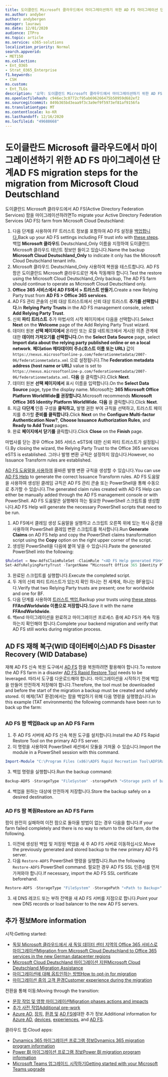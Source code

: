 ```yaml
---
title: 도이클란드 Microsoft 클라우드에서 마이그레이션하기 위한 AD FS 마이그레이션 단계
ms.author: andyber
author: andybergen
manager: laurawi
ms.date: 12/01/2020
audience: ITPro
ms.topic: article
ms.service: o365-solutions
localization_priority: Normal
search.appverid:
- MET150
ms.collection:
- Ent_O365
- Strat_O365_Enterprise
f1.keywords:
- CSH
ms.custom:
- Ent_TLGs
description: '요약: 도이클란드 Microsoft 클라우드에서 마이그레이션하기 위한 AD FS(Active Directory Federation Services) 마이그레이션 단계입니다.'
ms.openlocfilehash: c946ec3c0772cf95ab696266475b50959d682ef2
ms.sourcegitcommit: 849b365bd3eaa9f3c3a9ef9f5973ef81af9156fa
ms.translationtype: MT
ms.contentlocale: ko-KR
ms.lasthandoff: 12/16/2020
ms.locfileid: "49688668"
---
```

# <a name="ad-fs-migration-steps-for-the-migration-from-microsoft-cloud-deutschland"></a><span data-ttu-id="e21bf-103">도이클란드 Microsoft 클라우드에서 마이그레이션하기 위한 AD FS 마이그레이션 단계</span><span class="sxs-lookup"><span data-stu-id="e21bf-103">AD FS migration steps for the migration from Microsoft Cloud Deutschland</span></span>

<span data-ttu-id="e21bf-104">도이클란드 Microsoft 클라우드에서 AD FS(Active Directory Federation Services) 팜을 마이그레이션하려면</span><span class="sxs-lookup"><span data-stu-id="e21bf-104">To migrate your Active Directory Federation Services (AD FS) farm from Microsoft Cloud Deutschland:</span></span>

1. <span data-ttu-id="e21bf-105">다음 단계를 사용하여 FF 트러스트 정보를 포함하여 AD FS 설정을 [백업합니다.](#backup)</span><span class="sxs-lookup"><span data-stu-id="e21bf-105">Back up your AD FS settings including FF trust info with [these steps](#backup).</span></span> <span data-ttu-id="e21bf-106">백업 **Microsoft 클라우드** Deutschland_Only 이름을 지정하여 도이클란드 Microsoft 클라우드 테넌트 정보만 들이고 있습니다.</span><span class="sxs-lookup"><span data-stu-id="e21bf-106">Name the backup **Microsoft Cloud Deutschland_Only** to indicate it only has the Microsoft Cloud Deutschland tenant info.</span></span>
2. <span data-ttu-id="e21bf-107">Microsoft 클라우드 Deutschland_Only 사용하여 복원을 테스트합니다. AD FS 팜은 도이클란드 Microsoft 클라우드로만 계속 작동해야 합니다.</span><span class="sxs-lookup"><span data-stu-id="e21bf-107">Test the restore using the Microsoft Cloud Deutschland_Only backup, The AD FS farm should continue to operate as Microsoft Cloud Deutschland only.</span></span>
3. <span data-ttu-id="e21bf-108">**Office 365 서비스에서 AD FS에서 > 트러스트 만들기.**</span><span class="sxs-lookup"><span data-stu-id="e21bf-108">Create a new Relying Party trust from **AD FS >  Office 365 services**.</span></span>
4. <span data-ttu-id="e21bf-109">AD  FS 관리 콘솔의 신뢰 대상 트러스트에서 신뢰 대상 트러스트 **추가를 선택합니다.**</span><span class="sxs-lookup"><span data-stu-id="e21bf-109">In **Relying Party Trusts** in the AD FS management console, select **Add Relying Party Trust**.</span></span>
5. <span data-ttu-id="e21bf-110">신뢰 **파티** **트러스트** 추가 마법사의 시작 페이지에서 다음을 선택합니다.</span><span class="sxs-lookup"><span data-stu-id="e21bf-110">Select **Next** on the **Welcome** page of the Add Relying Party Trust wizard.</span></span>
6. <span data-ttu-id="e21bf-111">데이터 원본 **선택 페이지에서** 온라인 또는 로컬 네트워크에서 게시된 의존 관계에 대한 **데이터 가져오기를 선택합니다.**</span><span class="sxs-lookup"><span data-stu-id="e21bf-111">On the **Select Data Source** page, select **Import data about the relying party published online or on a local network**.</span></span> <span data-ttu-id="e21bf-112">**페더ation 메타데이터 주소(호스트 이름 또는 URL)** 값이 `https://nexus.microsoftonline-p.com/federationmetadata/2007-06/federationmetadata.xml` 으로 설정됩니다.</span><span class="sxs-lookup"><span data-stu-id="e21bf-112">The **Federation metadata address (host name or URL)** value is set to `https://nexus.microsoftonline-p.com/federationmetadata/2007-06/federationmetadata.xml`.</span></span> <span data-ttu-id="e21bf-113">**다음** 을 클릭합니다.</span><span class="sxs-lookup"><span data-stu-id="e21bf-113">Click **Next**.</span></span>
7. <span data-ttu-id="e21bf-114">데이터 원본 **선택 페이지에서** 표시 이름을 입력합니다.</span><span class="sxs-lookup"><span data-stu-id="e21bf-114">On the **Select Data Source** page, type the display name.</span></span> <span data-ttu-id="e21bf-115">Microsoft는 **365 Microsoft Office Platform WorldWide를 권장합니다.**</span><span class="sxs-lookup"><span data-stu-id="e21bf-115">Microsoft recommends **Microsoft Office 365 Identity Platform WorldWide**.</span></span> <span data-ttu-id="e21bf-116">**다음** 을 클릭합니다.</span><span class="sxs-lookup"><span data-stu-id="e21bf-116">Click **Next**.</span></span>
8. <span data-ttu-id="e21bf-117">지금 **다단계** 인증 구성을 **클릭하고,** 발행 권한 부여 규칙을 선택하고, 트러스트 페이지를 추가할 **준비를 클릭합니다.**</span><span class="sxs-lookup"><span data-stu-id="e21bf-117">Click **Next** on the **Configure Multi-factor Authentication Now?**, **Choose Issuance Authorization Rules**, and **Ready to Add Trust** pages.</span></span>
9. <span data-ttu-id="e21bf-118">완료 **페이지에서** **닫기를** 클릭합니다.</span><span class="sxs-lookup"><span data-stu-id="e21bf-118">Click **Close** on the **Finish** page.</span></span>

<span data-ttu-id="e21bf-119">마법사를 닫는 경우 Office 365 서비스 eSTS에 대한 신뢰 파티 트러스트가 설정됩니다.</span><span class="sxs-lookup"><span data-stu-id="e21bf-119">By closing the wizard, the Relying Party Trust to the Office 365 services eSTS is established.</span></span> <span data-ttu-id="e21bf-120">그러나 발행 변환 규칙은 설정하지 않습니다.</span><span class="sxs-lookup"><span data-stu-id="e21bf-120">However, no Issuance Transform rules are established.</span></span>

<span data-ttu-id="e21bf-121">[AD FS 도움말을 사용하여](https://adfshelp.microsoft.com/AadTrustClaims/ClaimsGenerator) 올바른 발행 변환 규칙을 생성할 수 있습니다.</span><span class="sxs-lookup"><span data-stu-id="e21bf-121">You can use [AD FS Help](https://adfshelp.microsoft.com/AadTrustClaims/ClaimsGenerator) to generate the correct Issuance Transform rules.</span></span> <span data-ttu-id="e21bf-122">AD FS 도움말을 사용하여 생성된 클레임 규칙은 AD FS 관리 콘솔 또는 PowerShell을 통해 수동으로 추가할 수 있습니다.</span><span class="sxs-lookup"><span data-stu-id="e21bf-122">The generated claim rules created with AD FS Help can either be manually added through the AD FS management console or with PowerShell.</span></span> <span data-ttu-id="e21bf-123">AD FS 도움말은 실행해야 하는 필요한 PowerShell 스크립트를 생성합니다.</span><span class="sxs-lookup"><span data-stu-id="e21bf-123">AD FS Help will generate the necessary PowerShell scripts that need to be run.</span></span>  

1. <span data-ttu-id="e21bf-124">AD  FS에서 클레임 생성 도움말을 실행하고 스크립트 오른쪽  위에 있는 복사 옵션을 사용하여 PowerShell 클레임 변환 스크립트를 복사합니다.</span><span class="sxs-lookup"><span data-stu-id="e21bf-124">Run **Generate Claims** on AD FS help and copy the PowerShell claims transformation script using the **Copy** option on the right upper corner of the script.</span></span>
2. <span data-ttu-id="e21bf-125">생성된 PowerShell을 다음에 붙여 넣을 수 있습니다.</span><span class="sxs-lookup"><span data-stu-id="e21bf-125">Paste the generated PowerShell into the following:</span></span>

  ```powershell
  $RuleSet = New-AdfsClaimRuleSet -ClaimRule "<AD FS Help generated PSH>"
  Set-AdfsRelyingPartyTrust -TargetName “Microsoft Office 365 Identity Platform WorldWide” -IssuanceTransformRules $RuleSet.ClaimRulesString;
  ```
3.  <span data-ttu-id="e21bf-126">완료된 스크립트를 실행합니다.</span><span class="sxs-lookup"><span data-stu-id="e21bf-126">Execute the completed script.</span></span>
4.  <span data-ttu-id="e21bf-127">두 개의 신뢰 파티 트러스트가 있는지 확인 하나는 전 세계에, 하나는 BF용입니다.</span><span class="sxs-lookup"><span data-stu-id="e21bf-127">Verify that two Relying Party trusts are present; one for worldwide and one for BF.</span></span>
5.  <span data-ttu-id="e21bf-128">다음 단계를 사용하여 [트러스트 백업.](#backup)</span><span class="sxs-lookup"><span data-stu-id="e21bf-128">Backup your trusts using [these steps](#backup).</span></span> <span data-ttu-id="e21bf-129">**FFAndWorldwide 이름으로 저장합니다.**</span><span class="sxs-lookup"><span data-stu-id="e21bf-129">Save it with the name **FFAndWorldwide**.</span></span>
6.  <span data-ttu-id="e21bf-130">백end 마이그레이션을 완료하고 마이그레이션 프로세스 중에 AD FS가 계속 작동하는지 확인해야 합니다.</span><span class="sxs-lookup"><span data-stu-id="e21bf-130">Complete your backend migration and verify that AD FS still works during migration process.</span></span>

## <a name="ad-fs-disaster-recovery-wid-database"></a><span data-ttu-id="e21bf-131">AD FS 재해 복구(WID 데이터베이스)</span><span class="sxs-lookup"><span data-stu-id="e21bf-131">AD FS Disaster Recovery (WID Database)</span></span>

<span data-ttu-id="e21bf-132">재해 AD FS 신속 복원 도구에서 [AD FS](https://docs.microsoft.com/windows-server/identity/ad-fs/operations/ad-fs-rapid-restore-tool) 팜을 복원하려면 활용해야 합니다.</span><span class="sxs-lookup"><span data-stu-id="e21bf-132">To restore the AD FS farm in a disaster [AD FS Rapid Restore Tool](https://docs.microsoft.com/windows-server/identity/ad-fs/operations/ad-fs-rapid-restore-tool) needs to be leveraged.</span></span> <span data-ttu-id="e21bf-133">따라서 도구를 다운로드해야 합니다. 마이그레이션을 시작하기 전에 백업을 만들어 안전하게 저장해야 합니다.</span><span class="sxs-lookup"><span data-stu-id="e21bf-133">Therefore, the tool must be downloaded and before the start of the migration a backup must be created and safely stored.</span></span> <span data-ttu-id="e21bf-134">이 예제(TAT 환경)에서는 팜을 백업하기 위해 다음 명령을 실행했습니다.</span><span class="sxs-lookup"><span data-stu-id="e21bf-134">In this example (TAT environments) the following commands have been run to back up the farm:</span></span>

<h2 id="backup"></h2>

### <a name="back-up-an-ad-fs-farm"></a><span data-ttu-id="e21bf-135">AD FS 팜 백업</span><span class="sxs-lookup"><span data-stu-id="e21bf-135">Back up an AD FS Farm</span></span>

1. <span data-ttu-id="e21bf-136">주 AD FS 서버에 AD FS 신속 복원 도구를 설치합니다.</span><span class="sxs-lookup"><span data-stu-id="e21bf-136">Install the AD FS Rapid Restore Tool on the primary AD FS server.</span></span>
2. <span data-ttu-id="e21bf-137">이 명령을 사용하여 PowerShell 세션에서 모듈을 가져올 수 있습니다.</span><span class="sxs-lookup"><span data-stu-id="e21bf-137">Import the module in a PowerShell session with this command.</span></span>

  ```powershell
  Import-Module "C:\Program Files (x86)\ADFS Rapid Recreation Tool\ADFSRapidRecreationTool.dll"
  ```
3. <span data-ttu-id="e21bf-138">백업 명령을 실행합니다.</span><span class="sxs-lookup"><span data-stu-id="e21bf-138">Run the backup command:</span></span>

  ```powershell
  Backup-ADFS -StorageType "FileSystem" -storagePath "<Storage path of backup>" -EncryptionPassword "<password>" -BackupComment "Restore Doku" -BackupDKM
  ```

4. <span data-ttu-id="e21bf-139">백업을 원하는 대상에 안전하게 저장합니다.</span><span class="sxs-lookup"><span data-stu-id="e21bf-139">Store the backup safely on a desired destination.</span></span> 

### <a name="restore-an-ad-fs-farm"></a><span data-ttu-id="e21bf-140">AD FS 팜 복원</span><span class="sxs-lookup"><span data-stu-id="e21bf-140">Restore an AD FS Farm</span></span>

<span data-ttu-id="e21bf-141">팜이 완전히 실패하여 이전 팜으로 돌아올 방법이 없는 경우 다음을 합니다.</span><span class="sxs-lookup"><span data-stu-id="e21bf-141">If your farm failed completely and there is no way to return to the old farm, do the following.</span></span> 

1. <span data-ttu-id="e21bf-142">이전에 생성된 백업 및 저장된 백업을 새 주 AD FS 서버로 이동하십시오.</span><span class="sxs-lookup"><span data-stu-id="e21bf-142">Move the previously generated and stored backup to the new primary AD FS server.</span></span>
2. <span data-ttu-id="e21bf-143">다음 `Restore-ADFS` PowerShell 명령을 실행합니다.</span><span class="sxs-lookup"><span data-stu-id="e21bf-143">Run the following `Restore-ADFS` PowerShell command.</span></span> <span data-ttu-id="e21bf-144">필요한 경우 AD FS SSL 인증서를 먼저 가져와야 합니다.</span><span class="sxs-lookup"><span data-stu-id="e21bf-144">If necessary, import the AD FS SSL certificate beforehand.</span></span>

  ```powershell
  Restore-ADFS -StorageType "FileSystem" -StoragePath "<Path to Backup>" -DecryptionPassword "<password>" -GroupServiceAccountIdentifier "<gMSA>" -DBConnectionString "WID" -RestoreDKM
  ```

3. <span data-ttu-id="e21bf-145">새 DNS 레코드 또는 부하 잔액을 새 AD FS 서버를 지점으로 합니다.</span><span class="sxs-lookup"><span data-stu-id="e21bf-145">Point your new DNS records or load balancer to the new AD FS servers.</span></span>

## <a name="more-information"></a><span data-ttu-id="e21bf-146">추가 정보</span><span class="sxs-lookup"><span data-stu-id="e21bf-146">More information</span></span>

<span data-ttu-id="e21bf-147">시작:</span><span class="sxs-lookup"><span data-stu-id="e21bf-147">Getting started:</span></span>

- [<span data-ttu-id="e21bf-148">독일 Microsoft 클라우드에서 새 독일 데이터 센터 지역의 Office 365 서비스로 마이그레이션</span><span class="sxs-lookup"><span data-stu-id="e21bf-148">Migration from Microsoft Cloud Deutschland to Office 365 services in the new German datacenter regions</span></span>](ms-cloud-germany-transition.md)
- [<span data-ttu-id="e21bf-149">Microsoft Cloud Deutschland 마이그레이션 지원</span><span class="sxs-lookup"><span data-stu-id="e21bf-149">Microsoft Cloud Deutschland Migration Assistance</span></span>](https://aka.ms/germanymigrateassist)
- [<span data-ttu-id="e21bf-150">마이그레이션에 대해 옵트인하는 방법</span><span class="sxs-lookup"><span data-stu-id="e21bf-150">How to opt-in for migration</span></span>](ms-cloud-germany-migration-opt-in.md)
- [<span data-ttu-id="e21bf-151">마이그레이션 중의 고객 환경</span><span class="sxs-lookup"><span data-stu-id="e21bf-151">Customer experience during the migration</span></span>](ms-cloud-germany-transition-experience.md)

<span data-ttu-id="e21bf-152">전환을 통해 이동:</span><span class="sxs-lookup"><span data-stu-id="e21bf-152">Moving through the transition:</span></span>

- [<span data-ttu-id="e21bf-153">문장 작업 및 영향 마이그레이션</span><span class="sxs-lookup"><span data-stu-id="e21bf-153">Migration phases actions and impacts</span></span>](ms-cloud-germany-transition-phases.md)
- [<span data-ttu-id="e21bf-154">추가 사전 작업</span><span class="sxs-lookup"><span data-stu-id="e21bf-154">Additional pre-work</span></span>](ms-cloud-germany-transition-add-pre-work.md)
- <span data-ttu-id="e21bf-155">[Azure AD,](ms-cloud-germany-transition-azure-ad.md) [장치,](ms-cloud-germany-transition-add-devices.md) [환경 및](ms-cloud-germany-transition-add-experience.md) [AD FS에](ms-cloud-germany-transition-add-adfs.md)대한 추가 정보.</span><span class="sxs-lookup"><span data-stu-id="e21bf-155">Additional information for [Azure AD](ms-cloud-germany-transition-azure-ad.md), [devices](ms-cloud-germany-transition-add-devices.md), [experiences](ms-cloud-germany-transition-add-experience.md), and [AD FS](ms-cloud-germany-transition-add-adfs.md).</span></span>

<span data-ttu-id="e21bf-156">클라우드 앱:</span><span class="sxs-lookup"><span data-stu-id="e21bf-156">Cloud apps:</span></span>

- [<span data-ttu-id="e21bf-157">Dynamics 365 마이그레이션 프로그램 정보</span><span class="sxs-lookup"><span data-stu-id="e21bf-157">Dynamics 365 migration program information</span></span>](https://aka.ms/d365ceoptin)
- [<span data-ttu-id="e21bf-158">Power BI 마이그레이션 프로그램 정보</span><span class="sxs-lookup"><span data-stu-id="e21bf-158">Power BI migration program information</span></span>](https://aka.ms/pbioptin)
- [<span data-ttu-id="e21bf-159">Microsoft Teams 업그레이드 시작하기</span><span class="sxs-lookup"><span data-stu-id="e21bf-159">Getting started with your Microsoft Teams upgrade</span></span>](https://aka.ms/SkypeToTeams-Home)
